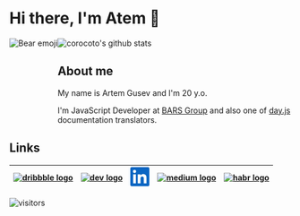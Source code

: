 # Hi there, I'm Atem 👋

<img src="https://user-images.githubusercontent.com/37180024/89584194-55f95200-d844-11ea-9342-97ef594ab6b1.gif" alt="Bear emoji" align="left" height="150" float="left">
<img alt="corocoto's github stats" src="https://github-readme-stats.vercel.app/api?username=corocoto&count_private=true&include_all_commits=true&show_icons=true" height="200" float="right">

## About me

My name is Artem Gusev and I'm 20 y.o. 

I'm JavaScript Developer at [BARS Group](https://bars.group/) and also one of [day.js](https://day.js.org/) documentation translators. 

## Links

| [<img src="https://user-images.githubusercontent.com/37180024/89661832-da4ae400-d8db-11ea-8ddd-01baa9f9399d.png" alt="dribbble logo" width="34">](https://dribbble.com/CreativeRusBear) | [<img src="https://user-images.githubusercontent.com/37180024/89661629-98ba3900-d8db-11ea-8c51-5df549ab3c57.png" alt="dev logo" width="34">](https://dev.to/corocoto) | [<img src="https://github.com/Amchuz/Amchuz/blob/master/linkedin.jpeg" alt="linkedin logo" width="34">](https://www.linkedin.com/in/artem-gusev/) | [<img src="https://user-images.githubusercontent.com/37180024/89662253-7aa10880-d8dc-11ea-85c0-38644cf28834.png" alt="medium logo" width="34">](https://medium.com/@corocoto) | [<img src="https://user-images.githubusercontent.com/37180024/89664364-bd181480-d8df-11ea-8449-a2745ff064c7.png" alt="habr logo" width="34">](https://habr.com/ru/users/tema4910/)
|---|---|---|---|---|

![visitors](https://visitor-badge.laobi.icu/badge?page_id=corocoto.corocoto)

<!--
**corocoto/corocoto** is a ✨ _special_ ✨ repository because its `README.md` (this file) appears on your GitHub profile.

Here are some ideas to get you started:

- 🔭 I’m currently working on ...
- 🌱 I’m currently learning ...
- 👯 I’m looking to collaborate on ...
- 🤔 I’m looking for help with ...
- 💬 Ask me about ...
- 📫 How to reach me: ...
- 😄 Pronouns: ...
- ⚡ Fun fact: ...
-->
